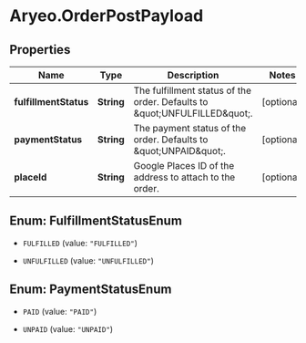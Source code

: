 # Aryeo.OrderPostPayload

## Properties

Name | Type | Description | Notes
------------ | ------------- | ------------- | -------------
**fulfillmentStatus** | **String** | The fulfillment status of the order. Defaults to \&quot;UNFULFILLED\&quot;. | [optional] 
**paymentStatus** | **String** | The payment status of the order. Defaults to \&quot;UNPAID\&quot;.  | [optional] 
**placeId** | **String** | Google Places ID of the address to attach to the order. | [optional] 



## Enum: FulfillmentStatusEnum


* `FULFILLED` (value: `"FULFILLED"`)

* `UNFULFILLED` (value: `"UNFULFILLED"`)





## Enum: PaymentStatusEnum


* `PAID` (value: `"PAID"`)

* `UNPAID` (value: `"UNPAID"`)




